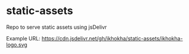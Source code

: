 # static-assets

Repo to serve static assets using jsDelivr

Example URL:
https://cdn.jsdelivr.net/gh/ikhokha/static-assets/ikhokha-logo.svg
